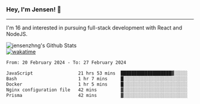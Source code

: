 ### Hey, I'm Jensen! 👋

---

I'm 16 and interested in pursuing full-stack development with React and NodeJS.

![jensenzhng's Github Stats](https://github-readme-stats.vercel.app/api?username=jensenzhng&theme=dark&show_icons=true&count_private=true)
<br />
[![wakatime](https://wakatime.com/badge/user/cbfc263d-3611-4e36-8278-8fad45fe3f62.svg)](https://wakatime.com/@cbfc263d-3611-4e36-8278-8fad45fe3f62)

<!--START_SECTION:waka-->

```txt
From: 20 February 2024 - To: 27 February 2024

JavaScript                 21 hrs 53 mins  ███████████████████▓░░░░░   78.78 %
Bash                       1 hr 7 mins     █░░░░░░░░░░░░░░░░░░░░░░░░   04.07 %
Docker                     1 hr 5 mins     █░░░░░░░░░░░░░░░░░░░░░░░░   03.95 %
Nginx configuration file   42 mins         ▓░░░░░░░░░░░░░░░░░░░░░░░░   02.55 %
Prisma                     42 mins         ▓░░░░░░░░░░░░░░░░░░░░░░░░   02.52 %
```

<!--END_SECTION:waka-->
